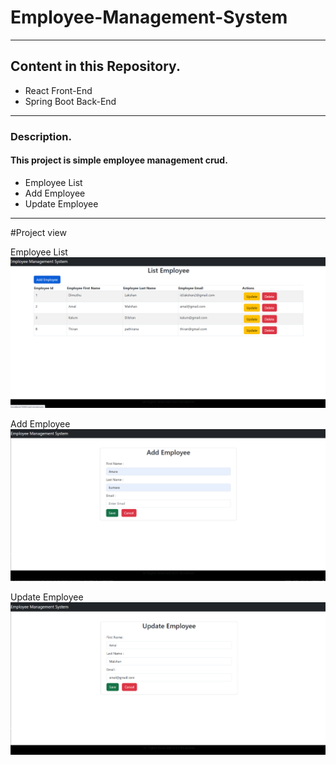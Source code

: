 # Employee-Management-System

---
## Content in this Repository.

* React Front-End
* Spring Boot Back-End

---

### Description.


#### This project is simple employee management crud.
* Employee List
* Add Employee
* Update Employee

---

#Project view

Employee List
![Employee List!](src/main/java/com/ijse/backend/assets/1.png)

Add Employee
![Add Employee!](src/main/java/com/ijse/backend/assets/2.png)

Update Employee
![Update Employee!](src/main/java/com/ijse/backend/assets/3.png)